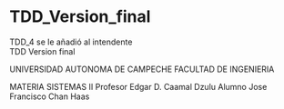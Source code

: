 # TDD_Version_final
TDD_4 se le añadió al intendente  
TDD Version final

UNIVERSIDAD AUTONOMA DE CAMPECHE
FACULTAD DE INGENIERIA

MATERIA SISTEMAS II
Profesor Edgar D. Caamal Dzulu
Alumno Jose Francisco Chan Haas
